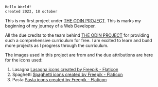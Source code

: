 ```html
Hello World!
created 2023, 18 october
```

This is my first project under <a href="https://www.theodinproject.com">THE ODIN PROJECT</a>. This is marks my beginning of my journey of a Web Developer.

All the due credits to the team behind <a href="https://www.theodinproject.com">THE ODIN PROJECT</a> for providing such a comprehensive curriculum for free. I am excited to learn and build more projects as I progress through the curriculum.

The images used in this project are from <a href="https://www.flaticon.com"></a> and the due attributions are here for the icons used:
 1. Lasagna <a href="https://www.flaticon.com/free-icons/lasagna" title="lasagna icons">Lasagna icons created by Freepik - Flaticon</a>
 2. Spaghetti <a href="https://www.flaticon.com/free-icons/spaghetti" title="spaghetti icons">Spaghetti icons created by Freepik - Flaticon</a>
 3. Pasta <a href="https://www.flaticon.com/free-icons/pasta" title="pasta icons">Pasta icons created by Freepik - Flaticon</a>